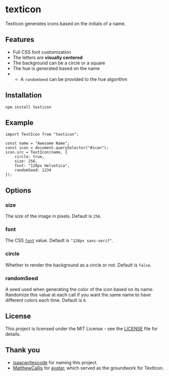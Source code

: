 # texticon

TextIcon generates icons based on the initials of a name. 


## Features

- Full CSS font customization
- The letters are **visually centered**
- The background can be a circle or a square
- The hue is generated based on the name
- - A `randomSeed` can be provided to the hue algorithm


## Installation

    npm install texticon


## Example

    import TextIcon from "texticon";

    const name = "Awesome Name";
    const icon = document.querySelector("#icon");
    icon.src = TextIcon(name, {
        circle: true,
        size: 256,
        font: "128px Helvetica",
        randomSeed: 1234
    });


## Options

### size

The size of the image in pixels. 
Default is `256`.

### font

The CSS [`font`](https://developer.mozilla.org/en-US/docs/Web/CSS/font) value. 
Default is `"128px sans-serif"`.

### circle

Whether to render the background as a circle or not. 
Default is `false`.

### randomSeed

A seed used when generating the color of the icon based on its name.
Randomize this value at each call if you want the same name to have different colors each time.
Default is `0`.


## License

This project is licensed under the MIT License - see the [LICENSE](LICENSE) file for details.


## Thank you

- [isaacwritescode](https://github.com/isaacwritescode/) for naming this project.
- [MatthewCallis](https://github.com/MatthewCallis/) for [avatar](https://github.com/MatthewCallis/avatar), which served as the groundwork for TextIcon.